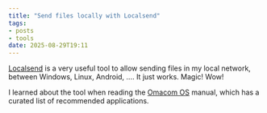 ```yaml
---
title: "Send files locally with Localsend"
tags: 
- posts
- tools
date: 2025-08-29T19:11
---
```


[Localsend](https://localsend.org/) is a very useful tool to allow sending files in my local network, between Windows, Linux, Android, .... It just works. Magic! Wow!

I learned about the tool when reading the [Omacom OS](https://learn.omacom.io/3/omacom) manual, which has a curated list of recommended applications.

